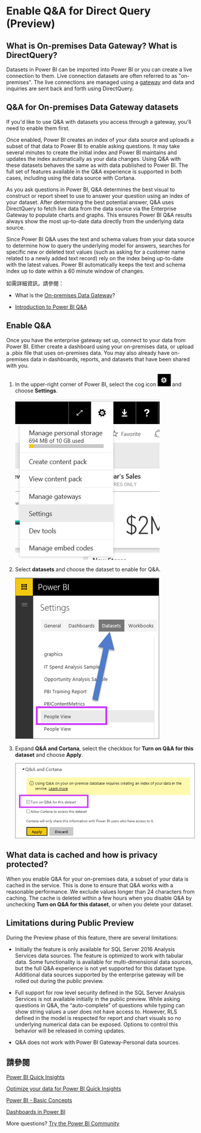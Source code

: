 <properties
   pageTitle="Using Q&amp;A with Power BI Gateway - Enterprise data (Preview)"
   description="Documentation for using Power BI Q&amp;A natural language queries with Direct Query data and Enterprise Gateway data."
   services="powerbi"
   documentationCenter=""
   authors="mihart"
   manager="mblythe"
   backup="fetiye"
   editor=""
   tags=""
   qualityFocus="no"
   qualityDate=""/>

<tags
   ms.service="powerbi"
   ms.devlang="NA"
   ms.topic="article"
   ms.tgt_pltfrm="NA"
   ms.workload="powerbi"
   ms.date="07/07/2016"
   ms.author="mihart"/>


# Enable Q&amp;A for Direct Query (Preview)

##  What is On-premises Data Gateway?  What is DirectQuery?

Datasets in Power BI can be imported into Power BI or you can create a live connection to them. Live connection datasets are often referred to as "on-premises". The live connections are managed using a <bpt id="p1">[</bpt>gateway<ept id="p1">](powerbi-gateway-onprem.md)</ept> and data and inquiries are sent back and forth using DirectQuery.

##  Q&amp;A for On-premises Data Gateway datasets

If you'd like to use Q&amp;A with datasets you access through a gateway, you'll need to enable them first.

Once enabled, Power BI creates an index of your data source and uploads a subset of that data to Power BI to enable asking questions. It may take several minutes to create the initial index and Power BI maintains and updates the index automatically as your data changes. Using Q&amp;A with these datasets behaves the same as with data published to Power BI. The full set of features available in the Q&amp;A experience is supported in both cases, including using the data source with Cortana.

As you ask questions in Power BI, Q&amp;A determines the best visual to construct or report sheet to use to answer your question using an index of your dataset. After determining the best potential answer, Q&amp;A uses DirectQuery to fetch live data from the data source via the Enterprise Gateway to populate charts and graphs. This ensures Power BI Q&amp;A results always show the most up-to-date data directly from the underlying data source.

Since Power BI Q&amp;A uses the text and schema values from your data source to determine how to query the underlying model for answers, searches for specific new or deleted text values (such as asking for a customer name related to a newly added text record) rely on the index being up-to-date with the latest values. Power BI automatically keeps the text and schema index up to date within a 60 minute window of changes.


如需詳細資訊，請參閱：

- What is the <bpt id="p1">[</bpt>On-premises Data Gateway<ept id="p1">](powerbi-gateway-onprem.md)</ept>?

- [Introduction to Power BI Q&amp;A](powerbi-service-q-and-a.md)


##  Enable Q&amp;A
Once you have the enterprise gateway set up, connect to your data from Power BI.  Either create a dashboard using your on-premises data, or upload a .pbix file that uses on-premises data.  You may also already have on-premises data in dashboards, reports, and datasets that have been shared with you.

1.  In the upper-right corner of Power BI, select the cog icon <ph id="ph1">![](media/powerbi-service-q-and-a-direct-query/power-bi-cog.png)</ph> and choose <bpt id="p1">**</bpt>Settings<ept id="p1">**</ept>.

    ![](media/powerbi-service-q-and-a-direct-query/powerbi-settings.png)

2.  Select <bpt id="p1">**</bpt>datasets<ept id="p1">**</ept> and choose the dataset to enable for Q&amp;A.

    ![](media/powerbi-service-q-and-a-direct-query/power-bi-q-and-a-settings.png)

3. Expand <bpt id="p1">**</bpt>Q&amp;A and Cortana<ept id="p1">**</ept>, select the checkbox for <bpt id="p2">**</bpt>Turn on Q&amp;A for this dataset<ept id="p2">**</ept> and choose <bpt id="p3">**</bpt>Apply<ept id="p3">**</ept>.

    ![](media/powerbi-service-q-and-a-direct-query/power-bi-q-and-a-directquery.png)



##  What data is cached and how is privacy protected?

When you enable Q&amp;A for your on-premises data, a subset of your data is cached in the service. This is done to ensure that Q&amp;A works with a reasonable performance. We exclude values longer than 24 characters from caching. The cache is deleted within a few hours when you disable Q&amp;A by unchecking <bpt id="p1">**</bpt>Turn on Q&amp;A for this dataset<ept id="p1">**</ept>, or when you delete your dataset.

##  Limitations during Public Preview
During the Preview phase of this feature, there are several limitations:

- Initially the feature is only available for SQL Server 2016 Analysis Services data sources. The feature is optimized to work with tabular data. Some functionality is available for multi-dimensional data sources, but the full Q&amp;A experience is not yet supported for this dataset type. Additional data sources supported by the enterprise gateway will be rolled out during the public preview.

- Full support for row level security defined in the SQL Server Analysis Services is not available initially in the public preview. While asking questions in Q&amp;A, the “auto-complete” of questions while typing can show string values a user does not have access to. However, RLS defined in the model is respected for report and chart visuals so no underlying numerical data can be exposed. Options to control this behavior will be released in coming updates.

- Q&amp;A does not work with Power BI Gateway-Personal data sources.

## 請參閱

[Power BI Quick Insights](powerbi-service-auto-insights.md)

[Optimize your data for Power BI Quick Insights](powerbi-service-auto-insights-optimize.md)

[Power BI - Basic Concepts](powerbi-service-basic-concepts.md)

[Dashboards in Power BI](powerbi-service-dashboards.md)

More questions? [Try the Power BI Community](http://community.powerbi.com/)
